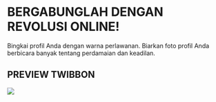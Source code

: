 # BERGABUNGLAH DENGAN REVOLUSI ONLINE!

Bingkai profil Anda dengan warna perlawanan. Biarkan foto profil Anda berbicara banyak tentang perdamaian dan keadilan.

## PREVIEW TWIBBON

<img src="https://redz.pages.dev/og.png">
